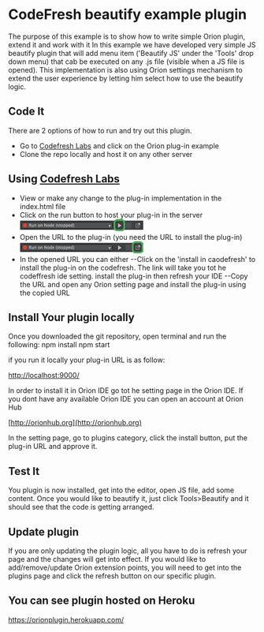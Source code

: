 # CodeFresh beautify example plugin

The purpose of this example is to show how to write simple Orion plugin, extend it and work with it
In this example we have developed very simple JS beautify plugin that will add menu item ('Beautify JS' under the 'Tools' drop down menu) that cab be executed on any .js file (visible when a JS file is opened).
This implementation is also using Orion settings mechanism to extend the user experience by letting him select how to use the beautify logic.


## Code It

There are 2 options of how to run and try out this plugin.
- Go to [Codefresh Labs](http://www.codefresh.io/labs) and click on the Orion plug-in example
- Clone the repo locally and host it on any other server


## Using [Codefresh Labs](http://www.codefresh.io/labs)
- View or make any change to the plug-in implementation in the index.html file
- Click on the run button to host your plug-in in the server ![Run](img/run.png)
- Open the URL to the plug-in (you need the URL to install the plug-in) ![Open URL](img/openurl.png)
- In the opened URL you can either 
--Click on the 'install in caodefresh' to install the plug-in on the codefresh. The link will take you tot he codeffresh ide setting. install the plug-in then refresh your IDE
--Copy the URL and open any Orion setting page and install the plug-in using the copied URL

## Install Your plugin locally
Once you downloaded the git repository, open terminal and run the following:
npm install
npm start

if you run it locally your plug-in URL is as follow:

[http://localhost:9000/](http://localhost:9000/)


In order to install it in Orion IDE go tot he setting page in the Orion IDE.
If you dont have any available Orion IDE you can open an account at Orion Hub

[http://orionhub.org](http://orionhub.org)

In the setting page, go to plugins category, click the install button, put the plug-in URL and approve it.

## Test It

You plugin is now installed, get into the editor, open JS file, add some content.
Once you would like to beautify it, just click Tools>Beautify and it should see that the code is getting arranged.

## Update plugin

If you are only updating the plugin logic, all you have to do is refresh your page and the changes will get into effect.
If you would like to add/remove/update Orion extension points, you will need to get into the plugins page and click the refresh button on our specific plugin.

## You can see plugin hosted on Heroku 
https://orionplugin.herokuapp.com/

#
